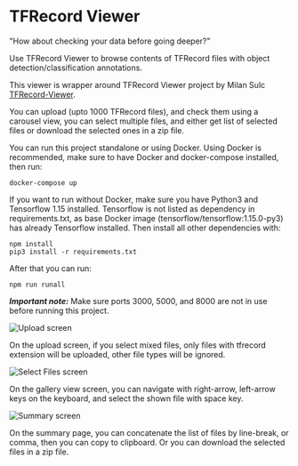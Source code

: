 # TFRecord Viewer

"How about checking your data before going deeper?"

Use TFRecord Viewer to browse contents of TFRecord files with object detection/classification annotations.

This viewer is wrapper around TFRecord Viewer project by Milan Sulc [TFRecord-Viewer](https://github.com/sulc/tfrecord-viewer).

You can upload (upto 1000 TFRecord files), and check them using a carousel view, you can select multiple files, and either get list of selected files or download the selected ones in a zip file.

You can run this project standalone or using Docker. Using Docker is recommended, make sure to have Docker and docker-compose installed, then run:

`docker-compose up`

If you want to run without Docker, make sure you have Python3 and Tensorflow 1.15 installed. Tensorflow is not listed as dependency in requirements.txt, as base Docker image (tensorflow/tensorflow:1.15.0-py3) has already Tensorflow installed. Then install all other dependencies with:

```
npm install
pip3 install -r requirements.txt
```

After that you can run:

```
npm run runall
```

***Important note:*** Make sure ports 3000, 5000, and 8000 are not in use before running this project.


![Upload screen](https://user-images.githubusercontent.com/5046786/79118614-aed14600-7d8e-11ea-83fd-13157bd58cc5.png)

On the upload screen, if you select mixed files, only files with tfrecord extension will be uploaded, other file types will be ignored.


![Select Files screen](https://user-images.githubusercontent.com/5046786/79118700-df18e480-7d8e-11ea-978f-76533cbba929.png)

On the gallery view screen, you can navigate with right-arrow, left-arrow keys on the keyboard, and select the shown file with space key.


![Summary screen](https://user-images.githubusercontent.com/5046786/79118780-12f40a00-7d8f-11ea-8c67-d946d2c96722.png)

On the summary page, you can concatenate the list of files by line-break, or comma, then you can copy to clipboard. Or you can download the selected files in a zip file.
